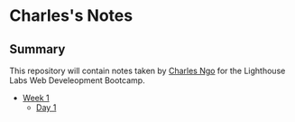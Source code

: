 # Charles's Notes

## Summary

This repository will contain notes taken by [Charles Ngo](https://github.com/ZetaChulls) for the Lighthouse Labs Web Develeopment Bootcamp.

* [Week 1](/Week_1)
  * [Day 1](/Week_1/Day_1)
  